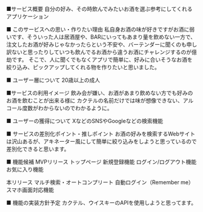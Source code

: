 ■サービス概要
自分の好み、その時飲んでみたいお酒を選ぶ参考にしてくれるアプリケーション

■ このサービスへの思い・作りたい理由
私自身お酒の味が好きですがお酒に弱いです、そういった人は居酒屋や、BARにいってもあまり量を飲めない一方で、注文したお酒が好みじゃなかったらという不安や、バーテンダーに聞くのも申し訳ないと思ったりしていつも飲んでるお酒から違うお酒にチャレンジするのが億劫です。
そこで、人に聞くでもなくアプリで簡単に、好みに合いそうなお酒を絞り込み、ピックアップしてくれる物を作りたいと思いました。

■ ユーザー層について
20歳以上の成人

■サービスの利用イメージ
飲み会が嫌い、お酒があまり飲めない方でも好みのお酒を飲むことが出来る様に
カクテルの名前だけでは味が想像できない、アルコール度数がわからないのでわかるように。

■ ユーザーの獲得について
XなどのSNSやGoogleなどの検索機能

■ サービスの差別化ポイント・推しポイント
お酒の好みを検索するWebサイトは沢山あるが、アキネーター風にして簡単に絞り込みをしようと思っているので差別化できると思います。

■ 機能候補
MVPリリース
トップページ
新規登録機能
ログイン/ログアウト機能
お気に入り機能

本リリース
マルチ検索・オートコンプリート
自動ログイン（Remember me）
スマホ画面対応機能

■ 機能の実装方針予定
カクテル、ウイスキーのAPIを使用しようと思ってます。